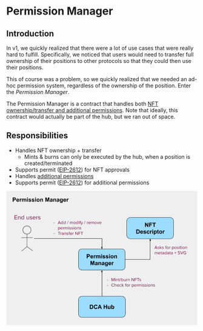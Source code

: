 # Permission Manager

## Introduction

In v1, we quickly realized that there were a lot of use cases that were really hard to fulfill. Specifically, we noticed that users would need to transfer full ownership of their positions to other protocols so that they could then use their positions.

This of course was a problem, so we quickly realized that we needed an ad-hoc permission system, regardless of the ownership of the position. Enter the _Permission Manager_.

The Permission Manager is a contract that handles both [NFT ownership/transfer and additional permissions](../../concepts/positions/nft-permissions.md). Note that ideally, this contract would actually be part of the hub, but we ran out of space.

## Responsibilities

* Handles NFT ownership + transfer
  * Mints & burns can only be executed by the hub, when a position is created/terminated
* Supports permit ([EIP-2612](https://eips.ethereum.org/EIPS/eip-2612)) for NFT approvals&#x20;
* Handles [additional permissions](../../concepts/positions/nft-permissions.md#additional-permissions)
* Supports permit ([EIP-2612](https://eips.ethereum.org/EIPS/eip-2612)) for additional permissions

![The Permission Manager](<../../.gitbook/assets/Permission Manager (1).png>)
